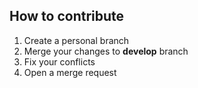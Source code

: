 ## How to contribute

1. Create a personal branch
2. Merge your changes to **develop** branch
3. Fix your conflicts
4. Open a merge request